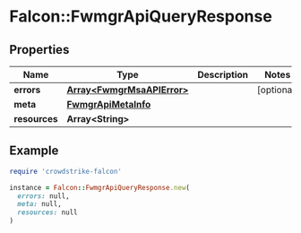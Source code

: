 # Falcon::FwmgrApiQueryResponse

## Properties

| Name | Type | Description | Notes |
| ---- | ---- | ----------- | ----- |
| **errors** | [**Array&lt;FwmgrMsaAPIError&gt;**](FwmgrMsaAPIError.md) |  | [optional] |
| **meta** | [**FwmgrApiMetaInfo**](FwmgrApiMetaInfo.md) |  |  |
| **resources** | **Array&lt;String&gt;** |  |  |

## Example

```ruby
require 'crowdstrike-falcon'

instance = Falcon::FwmgrApiQueryResponse.new(
  errors: null,
  meta: null,
  resources: null
)
```

